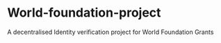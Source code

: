 # World-foundation-project
A decentralised Identity verification project for World Foundation Grants 
